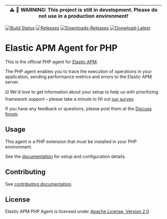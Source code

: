 | :warning: :construction: **WARNING: This project is still in development. Please do not use in a production environment!** |
| --- |

[![Build Status](https://apm-ci.elastic.co/buildStatus/icon?job=apm-agent-php%2Fapm-agent-php-mbp%2Fmaster)](https://apm-ci.elastic.co/job/apm-agent-php/job/apm-agent-php-mbp/job/master/)
[![Releases](https://img.shields.io/github/v/release/elastic/apm-agent-php?color=blue&include_prereleases&sort=semver)](https://github.com/elastic/apm-agent-php/releases)
[![Downloads-Releases](https://img.shields.io/github/downloads/elastic/apm-agent-php/total)]()
[![Donwload-Latest](https://img.shields.io/github/downloads/elastic/apm-agent-php/latest/total)]()

# Elastic APM Agent for PHP

This is the official PHP agent for [Elastic APM](https://www.elastic.co/products/apm).

The PHP agent enables you to trace the execution of operations in your application, sending performance metrics and errors to the Elastic APM server.

:ballot_box_with_check: We'd love to get information about your setup to help us with prioritizing framework support – please take a minute to fill out [our survey](https://docs.google.com/forms/d/e/1FAIpQLSf8c3BJVMqaeuqpq-t3_Q4NilNcdsrzK1qJ4Qo9JpJslrmYzA/viewform).

If you have any feedback or questions,
please post them at the [Discuss forum](https://discuss.elastic.co/c/apm).

## Usage

This agent is a PHP extension that must be installed in your PHP environment.

See the [documentation](docs) for setup and configuration details.

## Contributing

See [contributing documentation](CONTRIBUTING.md).

## License

Elastic APM PHP Agent is licensed under [Apache License, Version 2.0](https://www.apache.org/licenses/LICENSE-2.0.html)
